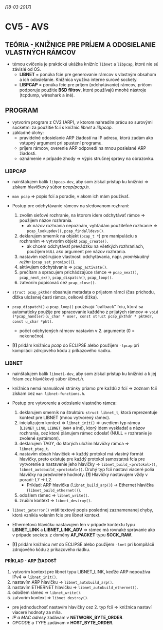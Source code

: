 _[18-03-2017]_

# CV5 - AVS

## TEÓRIA - KNIŽNICE PRE PRÍJEM A ODOSIELANIE VLASTNÝCH RÁMCOV

- témou cvičenia je praktická ukážka knižníc `libnet` a `libpcap`, ktoré nie sú závislé od OS.
    + __LIBNET__ = ponúka fcie pre generovanie rámcov s vlastným obsahom a ich odosielanie. Knižnica využíva interne surové sockety.
    + __LIBPCAP__ = ponúka fcie pre príjem (odchytávanie) rámcov, pričom podporuje použitie __BSD filtrov__, ktoré používajú mnohé nástroje (tcpdump, wireshark a iné).

## PROGRAM

- vytvorím program z CV2 (ARP), v ktorom nahradím prácu so surovými socketmi za použitie fcií s knižníc _libnet_ a _libpcap_.
- základné úlohy: 
    + pravidelné odosielanie ARP žiadostí na IP adresu, ktorú zadám ako vstupný argument pri spustení programu.
    + príjem rámcov, overenie ARP odpovedí na mnou posielané ARP žiadosti.
    + oznámenie v prípade zhody => výpis stručnej správy na obrazovku.

### LIBPCAP

- nainštalujem balík `libpcap-dev`, aby som získal prístup ku knižnici => získam hlavičkový súbor _pcap/pcap.h_. 
- `man pcap` => popis fcií a poradie, v akom ich mám používať.

- Postup pre odchytávanie rámcov na sledovanom rozhraní:
    1. zvolím sieťové rozhranie, na ktorom idem odchytávať rámce => použijem názov rozhrania.
        - ak názov rozhrania nepoznám, vyhľadám použiteľné rozhranie => `pcap_lookupdev()`, `pcap_findalldevs()`.
    2. deklarujem smerník na objekt (`pcap_t *`) pre manipuláciu s rozhraním => vytvorím objekt `pcap_create()`.
        - ak chcem odchytávať prevádzku na všetkých rozhraniach, použijem `NULL` ako argument pre názov rozhrania. 
    3. nastavím rozširujúce vlastnosti odchytávania, napr. _promiskuitný režim_ (`pcap_set_promisc()`).
    4. aktivujem odchytávanie => `pcap_activate()`.
    5. prečítam a spracujem prichádzajúce rámce => `pcap_next()`, `pcap_next_ex()`,  `pcap_dispatch()`, `pcap_loop()`.
    6. zatvorím popisovač cez `pcap_close()`.

- `struct pcap_pkthdr` obsahuje metadata o prijatom rámci (čas príchodu, dĺžka uloženej časti rámca, celková dĺžka).
- `pcap_dispatch()` a `pcap_loop()` používajú "callback" fciu, ktorá sa automaticky použije pre spracovanie každého z prijatých rámcov => `void (*pcap_handler)(u_char * user, const struct pcap_pkthdr * pktHdr, const u_char *pkt)`.
    + počet odchytených rámcov nastavím v 2. argumente (0 = nekonečno).

- __[!]__ pridám knižnicu _pcap_ do ECLIPSE alebo použijem `-lpcap`  pri kompilácii zdrojového kódu z príkazového riadku.

### LIBNET

- nainštalujem balík `libnet1-dev`, aby som získal prístup ku knižnici a k jej fciam cez hlavičkový súbor _libnet.h_.
- knižnica nemá manuálové stránky priamo pre každú z fcií => zoznam fcií získam cez `man libnet-functions.h`.

- Postup pre vytvorenie a odoslanie vlastného rámca:
    1. deklarujem smerník na štruktúru `struct libnet_t`, ktorá reprezentuje kontext pre LIBNET (mnou vytvorený rámec).
    2. inicializujem kontext => `libnet_init()` => uvediem typ rámca (`LIBNET_LINK`, `LIBNET_RAW4` a iné), ktorý idem vyskladať a názov rozhrania, cez ktoré plánujem rámec odoslať (NULL = rozhranie je zvolené systémom).
    3. deklarujem TAGY, do ktorých uložím hlavičky rámca => `libnet_ptag_t`.
    4. nastavím obsah hlavičiek => každý protokol má vlastný formát hlavičky, preto existuje pre každý protokol samostatná fcia pre vytvorenie a nastavenie jeho hlavičky => `libnet_build_<protokol>()`, `libnet_autobuild_<protokol>()`. Druhý typ fcií nastaví viaceré polia hlavičky na predvolené hodnoty. __[!]__ Hlavičky nastavujem vždy v poradí: L7 -> L2.
        - Príklad: ARP hlavička (`libnet_build_arp()`) -> Ethernet hlavička (`libnet_build_ethernet()`).
    5. odošlem rámec => `libnet_write()`.
    6. zruším kontext => `libnet_destroy()`.   

- `libnet_geterror()` vráti textový popis poslednej zaznamenanej chyby, ktorá vznikla volaním fcie pre libnet kontext.
- Ethernetovú hlavičku nastavujem len v prípade kontextu typu __LIBNET_LINK__ a __LIBNET_LINK_ADV__ => rámec má rovnaké správanie ako v prípade socketu z domény __AF_PACKET__ typu __SOCK_RAW__.
- __[!]__ pridám knižnicu _net_ do ECLIPSE alebo použijem `-lnet`  pri kompilácii zdrojového kódu z príkazového riadku.

#### PRÍKLAD - ARP ŽIADOSŤ
 
1. vytvorím kontext pre libnet typu LIBNET_LINK, keďže ARP nepoužíva IPv4 => `libnet_init()`.
2. nastavím ARP hlavičku => `libnet_autobuild_arp()`.
3. nastavím ETHERNET hlavičku => `libnet_autobuild_ethernet()`.
4. odošlem rámec => `libnet_write()`.
5. zatvorím kontext => `libnet_destroy()`.  

- pre jednoduchosť nastavím hlavičky cez 2. typ fcií => knižnica nastaví viaceré hodnoty za mňa.
- _IP a MAC adresy_ zadávam v __NETWORK_BYTE_ORDER__.
- _OPCODE_ a _TYPE_ zadávam v __HOST_BYTE_ORDER__.

